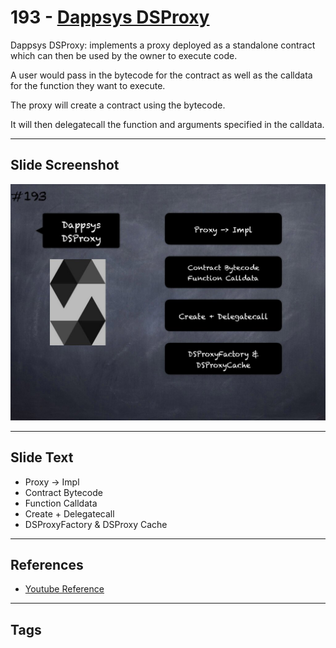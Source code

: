 # 193 - [Dappsys DSProxy](Dappsys%20DSProxy.md)
Dappsys DSProxy: implements a proxy deployed as a standalone contract which can then be used by the owner to execute code. 

A user would pass in the bytecode for the contract as well as the calldata for the function they want to execute.

The proxy will create a contract using the bytecode. 

It will then delegatecall the function and arguments specified in the calldata.

___
## Slide Screenshot
![193.jpg](../../images/3.%20Solidity%20201/193.jpg)
___
## Slide Text
- Proxy -> Impl
- Contract Bytecode
- Function Calldata
- Create + Delegatecall
- DSProxyFactory & DSProxy Cache
___
## References
- [Youtube Reference](https://youtu.be/0kx8M4u5980?t=1054)
___
## Tags